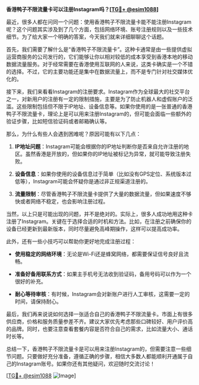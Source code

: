 **香港鸭子不限流量卡可以注册Instagram吗？[[TG💪+ @esim1088](https://t.me/s/esim1088)]**

最近，很多人都在问同一个问题：使用香港鸭子不限流量卡能不能注册Instagram呢？这个问题其实涉及到了几个方面，包括网络环境、账号注册规则以及一些技术细节。为了给大家一个明确的答案，今天我们就来详细聊聊这个话题。

首先，我们需要了解什么是“香港鸭子不限流量卡”。这种卡通常是由一些提供虚拟运营商服务的公司发行的，它们能够让你以相对较低的成本享受到香港本地的移动数据流量服务。对于经常需要在香港使用互联网的人来说，这类卡确实是一个不错的选择。不过，它的主要功能还是集中在数据流量上，而不是专门针对社交媒体优化的。

接下来，我们来看看Instagram的注册要求。Instagram作为全球最大的社交平台之一，对新用户的注册有一定的限制措施，主要是为了防止机器人和虚假账户的泛滥。这些限制包括但不限于IP地址、设备信息等。如果你使用的是一张普通的香港鸭子不限流量卡，理论上是可以用来注册Instagram的，但可能会面临一些额外的验证步骤，比如短信验证码或者邮箱确认等。

那么，为什么有些人会遇到困难呢？原因可能有以下几点：

1. **IP地址问题**：Instagram可能会根据你的IP地址判断你是否来自允许注册的地区。虽然香港是开放的，但如果你的IP地址被标记为异常，就可能导致注册失败。
   
2. **设备信息**：如果你使用的设备信息过于简单（比如没有GPS定位、系统版本过低等），Instagram可能会怀疑你是通过非正规渠道注册的。

3. **流量限制**：尽管香港鸭子不限流量卡提供了大量的数据流量，但如果速度不够快或者网络不稳定，也会影响注册过程。

当然，以上只是可能出现的问题，并不是绝对的。实际上，很多人成功地用这种卡注册了Instagram。关键在于选择合适的时机和方法。比如，在注册之前确保你的设备已经更新到最新版本，同时尽量避免高峰期操作，这样可以提高成功率。

此外，还有一些小技巧可以帮助你更好地完成注册过程：

- **使用稳定的网络环境**：无论是Wi-Fi还是蜂窝网络，都需要保证信号良好且流畅。
  
- **准备好备用联系方式**：如果主手机号无法收到验证码，备用号码可以作为一个很好的补充。

- **耐心等待审核**：有时候，Instagram会对新账户进行人工审核，这需要一定的时间，请保持耐心。

最后，我们再来说说如何选择一张适合自己的香港鸭子不限流量卡。市面上有很多供应商，价格和服务质量参差不齐。建议大家优先考虑那些口碑较好、用户评价高的品牌。同时，也要注意查看套餐内容是否符合自己的需求，比如流量大小、通话时长等。

总结一下，香港鸭子不限流量卡是可以用来注册Instagram的，但需要注意一些细节问题。只要做好充分准备，遵循正确的步骤，相信大多数人都能顺利开通属于自己的Instagram账号。如果你还有其他疑问，欢迎随时交流讨论！

[[TG💪+ @esim1088](https://t.me/s/esim1088) ![Image](https://i.postimg.cc/4NQfJmqS/Snipaste-2025-05-13-00-14-12.png)]